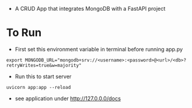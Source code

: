  - A CRUD App that integrates MongoDB with a FastAPI project

 # To Run

 - First set this environment variable in terminal before running app.py
 ```
export MONGODB_URL="mongodb+srv://<username>:<password>@<url>/<db>?retryWrites=true&w=majority"
 ```

 - Run this to start server
 ```
uvicorn app:app --reload
 ```

 - see application under http://127.0.0.0/docs
